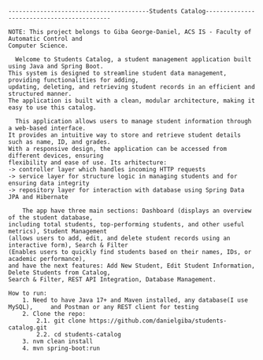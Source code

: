 
    ----------------------------------------Students Catalog-------------------------------------------

    NOTE: This project belongs to Giba George-Daniel, ACS IS - Faculty of Automatic Control and 
    Computer Science.
    
      Welcome to Students Catalog, a student management application built using Java and Spring Boot. 
    This system is designed to streamline student data management, providing functionalities for adding, 
    updating, deleting, and retrieving student records in an efficient and structured manner. 
    The application is built with a clean, modular architecture, making it easy to use this catalog.

      This application allows users to manage student information through a web-based interface. 
    It provides an intuitive way to store and retrieve student details such as name, ID, and grades. 
    With a responsive design, the application can be accessed from different devices, ensuring 
    flexibility and ease of use. Its arhitecture:
    -> controller layer which handles incoming HTTP requests
    -> service layer for structure logic in managing students and for ensuring data integrity
    -> repository layer for interaction with database using Spring Data JPA and Hibernate

        The app have three main sections: Dashboard (displays an overview of the student database, 
    including total students, top-performing students, and other useful metrics), Student Management 
    (allows users to add, edit, and delete student records using an interactive form), Search & Filter 
    (Enables users to quickly find students based on their names, IDs, or academic performance), 
    and have the next features: Add New Student, Edit Student Information, Delete Students from Catalog, 
    Search & Filter, REST API Integration, Database Management.

    How to run:
        1. Need to have Java 17+ and Maven installed, any database(I use MySQL),     and Postman or any REST client for testing
        2. Clone the repo: 
            2.1. git clone https://github.com/danielgiba/students-catalog.git
            2.2. cd students-catalog
        3. nvm clean install
        4. mvn spring-boot:run

